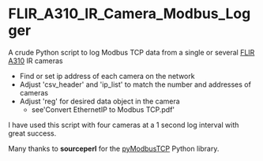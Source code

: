 # FLIR_A310_IR_Camera_Modbus_Logger

 A crude Python script to log Modbus TCP data from a single or several [FLIR A310](https://www.flir.com/products/a310/) IR cameras

 * Find or set ip address of each camera on the network
 * Adjust 'csv_header' and 'ip_list' to match the number and addresses of cameras
 * Adjust 'reg' for desired data object in the camera
	* see'Convert EthernetIP to Modbus TCP.pdf'
	
I have used this script with four cameras at a 1 second log interval with great success.

Many thanks to **sourceperl** for the [pyModbusTCP](https://github.com/sourceperl/pyModbusTCP) Python library.
